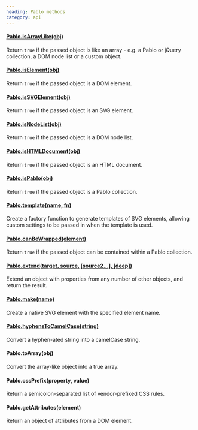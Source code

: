 ```yaml
--- 
heading: Pablo methods
category: api
---
```


#### [Pablo.isArrayLike(obj)](/api/isArrayLike/)

Return `true` if the passed object is like an array - e.g. a Pablo or jQuery 
collection, a DOM node list or a custom object.

#### [Pablo.isElement(obj)](/api/isElement/)

Return `true` if the passed object is a DOM element.

#### [Pablo.isSVGElement(obj)](/api/isSVGElement/)

Return `true` if the passed object is an SVG element.

#### [Pablo.isNodeList(obj)](/api/isNodeList/)

Return `true` if the passed object is a DOM node list.

#### [Pablo.isHTMLDocument(obj)](/api/isHTMLDocument/)

Return `true` if the passed object is an HTML document.

#### [Pablo.isPablo(obj)](/api/isPablo/)

Return `true` if the passed object is a Pablo collection.

#### [Pablo.template(name, fn)](/api/template/)

Create a factory function to generate templates of SVG elements, allowing custom settings to be passed in when the template is used.

#### [Pablo.canBeWrapped(element)](/api/canBeWrapped/)

Return `true` if the passed object can be contained within a Pablo 
collection.

#### [Pablo.extend(target, source, [source2...], [deep])](/api/extend/)

Extend an object with properties from any number of other objects, and return the result.

#### [Pablo.make(name)](/api/make/)

Create a native SVG element with the specified element name.

#### [Pablo.hyphensToCamelCase(string)](/api/hyphensToCamelCase/)

Convert a hyphen-ated string into a camelCase string.



<!-- TODO: add sub-pages -->

#### Pablo.toArray(obj)

Convert the array-like object into a true array.

#### Pablo.cssPrefix(property, value)

Return a semicolon-separated list of vendor-prefixed CSS rules.

#### Pablo.getAttributes(element)

Return an object of attributes from a DOM element.
